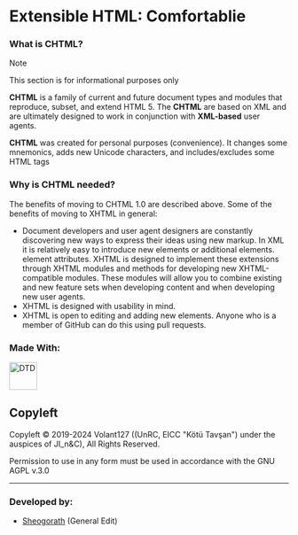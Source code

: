 # Extensible HTML: Comfortablie
### What is СHTML?

> [!NOTE]
> This section is for informational purposes only

**CHTML** is a family of current and future document types and modules that reproduce, subset, and extend HTML 5. The **CHTML** are based on XML and are ultimately designed to work in conjunction with **XML-based** user agents.

**CHTML** was created for personal purposes (convenience). It changes some mnemonics, adds new Unicode characters, and includes/excludes some HTML tags

### Why is CHTML needed?

The benefits of moving to CHTML 1.0 are described above. Some of the benefits of moving to XHTML in general:

- Document developers and user agent designers are constantly discovering new ways to express their ideas using new markup. In XML it is relatively easy to introduce new elements or additional elements. element attributes. XHTML is designed to implement these extensions through XHTML modules and methods for developing new XHTML-compatible modules. These modules will allow you to combine existing and new feature sets when developing content and when developing new user agents.
- XHTML is designed with usability in mind.
- XHTML is open to editing and adding new elements. Anyone who is a member of GitHub can do this using pull requests.

<h3 align="left">Made With:</h3>
<p align="left"></p>
<img src="https://github.com/MSIborisyeltsin/comfortablie-dtd/assets/95223648/6ce05b13-3635-42c5-b280-606a0afb974b" title="Document Type Definition" alt="DTD" width="50"/>

## Copyleft

Copyleft &copy; 2019-2024 Volant127 ((UnRC, EICC "Kötü Tavşan") under the auspices of JI_n&C),
All Rights Reserved.

Permission to use in any form must be used in accordance with the GNU AGPL v.3.0

---
### Developed by:
  - [Sheogorath](https://github.com/MSIborisyeltsin/) (General Edit)
